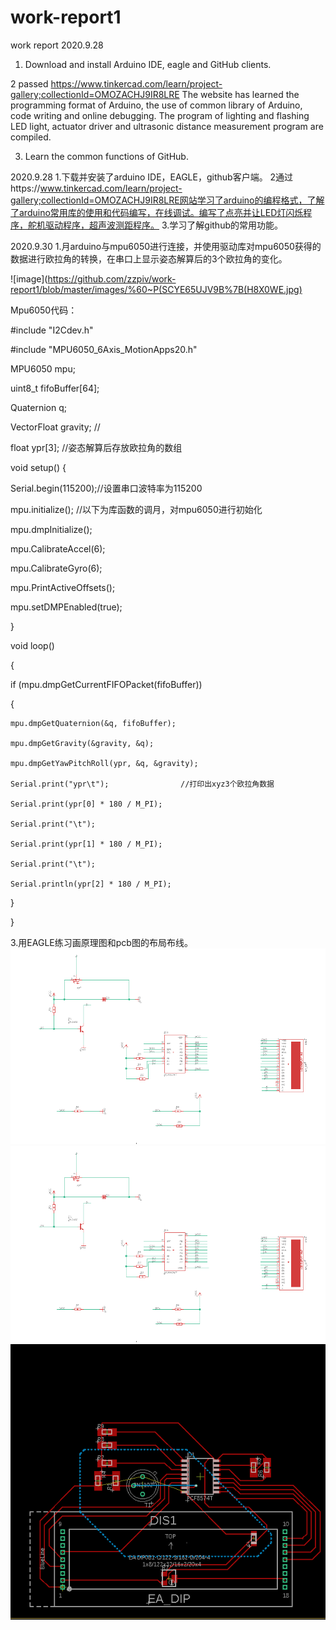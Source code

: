 # work-report1
work report
2020.9.28

1. Download and install Arduino IDE, eagle and GitHub clients.

2 passed https://www.tinkercad.com/learn/project-gallery;collectionId=OMOZACHJ9IR8LRE The website has learned the programming format of Arduino, the use of common library of Arduino, code writing and online debugging. The program of lighting and flashing LED light, actuator driver and ultrasonic distance measurement program are compiled.

3. Learn the common functions of GitHub.


2020.9.28
	1.下载并安装了arduino IDE，EAGLE，github客户端。
	2通过https://www.tinkercad.com/learn/project-gallery;collectionId=OMOZACHJ9IR8LRE网站学习了arduino的编程格式，了解了arduino常用库的使用和代码编写，在线调试。编写了点亮并让LED灯闪烁程序，舵机驱动程序，超声波测距程序。
	3.学习了解github的常用功能。
	
2020.9.30
	1.月arduino与mpu6050进行连接，并使用驱动库对mpu6050获得的数据进行欧拉角的转换，在串口上显示姿态解算后的3个欧拉角的变化。
	
![image](https://github.com/zzpiv/work-report1/blob/master/images/%60~P(SCYE65UJV9B%7B(H8X0WE.jpg)

Mpu6050代码：

#include "I2Cdev.h"

#include "MPU6050_6Axis_MotionApps20.h"

MPU6050 mpu;

uint8_t fifoBuffer[64];

Quaternion q;

VectorFloat gravity;    //

float ypr[3];           //姿态解算后存放欧拉角的数组

void setup()
{

  Serial.begin(115200);//设置串口波特率为115200
  
  mpu.initialize();     //以下为库函数的调月，对mpu6050进行初始化
  
  mpu.dmpInitialize();
  
  mpu.CalibrateAccel(6);
  
  mpu.CalibrateGyro(6);
  
  mpu.PrintActiveOffsets();
  
  mpu.setDMPEnabled(true);
  
}

void loop()

{

  if (mpu.dmpGetCurrentFIFOPacket(fifoBuffer))
  
  {
  
    mpu.dmpGetQuaternion(&q, fifoBuffer);
    
    mpu.dmpGetGravity(&gravity, &q);
    
    mpu.dmpGetYawPitchRoll(ypr, &q, &gravity);
    
    Serial.print("ypr\t");                //打印出xyz3个欧拉角数据
    
    Serial.print(ypr[0] * 180 / M_PI);
    
    Serial.print("\t");
    
    Serial.print(ypr[1] * 180 / M_PI);
    
    Serial.print("\t");
    
    Serial.println(ypr[2] * 180 / M_PI);
    
  }
  
}

3.用EAGLE练习画原理图和pcb图的布局布线。
![image](https://github.com/zzpiv/work-report1/blob/master/images/35D9E8F72C073E1226F4EB338871DA04.png)
	![image](https://raw.githubusercontent.com/zzpiv/work-report1/master/images/35D9E8F72C073E1226F4EB338871DA04.png)
	![image](https://github.com/zzpiv/work-report1/blob/master/images/5C0C920D160C0C358ADFFD7AA1E4E9AD.png)
